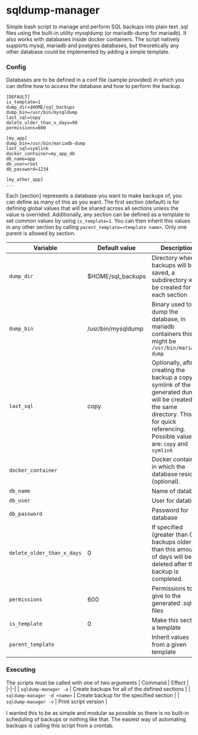 # sqldump-manager

Simple bash script to manage and perform SQL backups into plain text .sql files using the built-in utility mysqldump (or mariadb-dump for mariadb). It also works with databases inside docker containers.
The script natively supports mysql, mariadb and postgres databases, but theoretically any other database could be implemented by adding a simple template.

### Config
Databases are to be defined in a conf file (sample provided) in which you can define how to access the database and how to perform the backup.
```
[DEFAULT]
is_template=1
dump_dir=$HOME/sql_backups
dump_bin=/usr/bin/mysqldump
last_sql=copy
delete_older_than_x_days=90
permissions=600

[my_app]
dump_bin=/usr/bin/mariadb-dump
last_sql=symlink
docker_container=my_app_db
db_name=app
db_user=root
db_password=1234

[my_other_app]
...
```
Each [section] represents a database you want to make backups of, you can define as many of this as you want. The first section (default) is for defining global values that will be shared across all sections unless the value is overrided.
Additionally, any section can be defined as a template to set common values by using `is_template=1`. You can then inherit this values in any other section by calling `parent_template=<template name>`. Only one parent is allowed by section.


| Variable | Default value | Description |
|-|-|-|
| `dump_dir` | $HOME/sql_backups | Directory where backups will be saved, a subdirectory will be created for each section |
| `dump_bin` | /usr/bin/mysqldump | Binary used to dump the database, in mariadb containers this might be `/usr/bin/mariadb-dump` |
| `last_sql` | copy | Optionally, after creating the backup a copy or symlink of the generated dump will be created in the same directory. This is for quick referencing. Possible values are: `copy` and `symlink` |
| `docker_container`| | Docker container in which the database resides (optional). |
| `db_name` | | Name of database |
| `db_user` | | User for database |
| `db_password` | | Password for database |
| `delete_older_than_x_days` | 0 | If specified (greater than 0), backups older than this amount of days will be deleted after the backup is completed. |
| `permissions` | 600 | Permissions to give to the generated .sql files |
| `is_template` | 0 | Make this section a template |
| `parent_template` | | Inherit values from a given template |

### Executing
The scripts must be called with one of two arguments
| Command | Effect |
|-|-|
| `sqldump-manager -a` | Create backups for all of the defined sections |
| `sqldump-manager -d <name>` | Create backup for the specified section |
| `sqldump-manager -v` | Print script version |

I wanted this to be as simple and modular as possible so there is no built-in scheduling of backups or nothing like that. The easiest way of automating backups is calling this script from a crontab.
